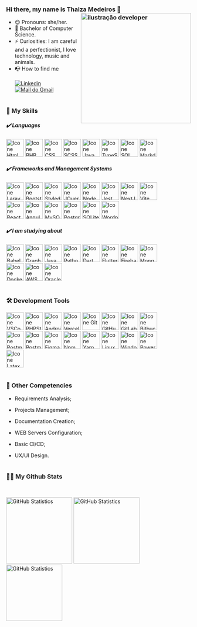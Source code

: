 ### Hi there, my name is Thaiza Medeiros :wave: <img src="https://i.postimg.cc/cC3wrv0Z/Frame-1.png" alt="ilustração developer" min-width="300px" max-width="300px" width="300px" align="right">

- :wink: Pronouns: she/her.
- :brain: Bachelor of Computer Science.
- :zap: Curiosities: I am careful and a perfectionist, I love technology, music and animals.
- :mailbox_with_no_mail: How to find me<br><br>
[<img alt="Linkedin" src="https://img.shields.io/badge/-linkedin-%230077B5?style=for-the-badge&logo=linkedin&logoColor=white"/>](https://www.linkedin.com/in/thaiza-medeiros-734aa9150/)
[<img alt="Mail do Gmail" src="https://img.shields.io/badge/mail-FFFFFF?style=for-the-badge&logo=gmail&logoColor=black"/>](mailto:thaizamedeirossw@gmail.com)

#

### :rocket: My Skills

##### :heavy_check_mark: Languages
<p align="left">
 <a href="https://www.w3schools.com/html/" target="_blank"><img height="48px" width="48px" alt="Icone Html" src="https://skillicons.dev/icons?i=html"/></a>
 <a href="https://www.php.net/" target="_blank"><img height="48px" width="48px" alt="Icone PHP" src="https://skillicons.dev/icons?i=php"/></a>
 <a href="https://www.w3schools.com/css/" target="_blank"><img height="48px" width="48px" alt="Icone CSS" src="https://skillicons.dev/icons?i=css"/></a>
 <a href="https://sass-lang.com/" target="_blank"><img height="48px" width="48px" alt="Icone SCSS" src="https://skillicons.dev/icons?i=scss"/></a>
 <a href="https://www.w3schools.com/js/" target="_blank"><img height="48px" width="48px" alt="Icone Java Script" src="https://skillicons.dev/icons?i=js"/></a>
 <a href="https://www.typescriptlang.org/pt/" target="_blank"><img height="48px" width="48px" alt="Icone TypeScript" src="https://skillicons.dev/icons?i=ts"/></a>
 <a href="https://www.w3schools.com/sql/" target="_blank"><img height="48px" width="48px" alt="Icone SQL" src="https://i.postimg.cc/HWR1YRhd/servidor-sql.png"/></a>
 <a href="https://www.markdownguide.org/" target="_blank"><img height="48px" width="48px" alt="Icone Markdown" src="https://skillicons.dev/icons?i=md"/></a>
</p>

##### :heavy_check_mark: Frameworks and Management Systems 
<p align="left">
 <a href="https://laravel.com/" target="_blank"><img height="48px" width="48px" alt="Icone Laravel" src="https://skillicons.dev/icons?i=laravel"/></a>
 <a href="https://getbootstrap.com/" target="_blank"><img height="48px" width="48px" alt="Icone Bootstrap" src="https://skillicons.dev/icons?i=bootstrap"/></a>
 <a href="https://styled-components.com/" target="_blank"><img height="48px" width="48px" alt="Icone Styled Components" src="https://skillicons.dev/icons?i=styledcomponents"/></a>
 <a href="https://jquery.com/" target="_blank"><img height="48px" width="48px" alt="Icone JQuery" src="https://skillicons.dev/icons?i=jquery"/></a>
 <a href="https://nodejs.org/" target="_blank"><img height="48px" width="48px" alt="Icone Node" src="https://skillicons.dev/icons?i=nodejs"/></a>
 <a href="https://jestjs.io/pt-BR/" target="_blank"><img height="48px" width="48px" alt="Icone Jest" src="https://skillicons.dev/icons?i=jest"/></a>
 <a href="https://nextjs.org/" target="_blank"><img height="48px" width="48px" alt="Icone NextJS" src="https://skillicons.dev/icons?i=nextjs"/></a>
 <a href="https://vitejs.dev/" target="_blank"><img height="48px" width="48px" alt="Icone Vite" src="https://skillicons.dev/icons?i=vite"/></a><br />
 <a href="https://react.dev/" target="_blank"><img height="48px" width="48px" alt="Icone React" src="https://skillicons.dev/icons?i=react"/></a>
 <a href="https://angular.io/" target="_blank"><img height="48px" width="48px" alt="Icone Angular" src="https://skillicons.dev/icons?i=angular"/></a>
 <a href="https://www.mysql.com/" target="_blank"><img height="48px" width="48px" alt="Icone MySQL" src="https://skillicons.dev/icons?i=mysql"/></a>
 <a href="https://www.postgresql.org/" target="_blank"><img height="48px" width="48px" alt="Icone PostgreSQL" src="https://skillicons.dev/icons?i=postgres"/></a>
 <a href="https://www.sqlite.org/" target="_blank"><img height="48px" width="48px" alt="Icone SQLite" src="https://skillicons.dev/icons?i=sqlite"/></a>
 <a href="https://wordpress.com/" target="_blank"><img height="48px" width="48px" alt="Icone Wordpress" src="https://skillicons.dev/icons?i=wordpress"/></a>
</p>

##### :heavy_check_mark: I am studying about 
<p align="left">
 <a href="https://babeljs.io/" target="_blank"><img height="48px" width="48px" alt="Icone Babel" src="https://skillicons.dev/icons?i=babel"/></a>
 <a href="https://graphql.org/" target="_blank"><img height="48px" width="48px" alt="Icone GraphQL" src="https://skillicons.dev/icons?i=graphql"/></a>
 <a href="https://www.java.com/" target="_blank"><img height="48px" width="48px" alt="Icone Java" src="https://skillicons.dev/icons?i=java"/></a>
 <a href="https://www.python.org/" target="_blank"><img height="48px" width="48px" alt="Icone Python" src="https://skillicons.dev/icons?i=python"/></a>
 <a href="https://dart.dev/" target="_blank"><img height="48px" width="48px" alt="Icone Dart" src="https://skillicons.dev/icons?i=dart"/></a>
 <a href="https://flutter.dev/" target="_blank"><img height="48px" width="48px" alt="Icone Flutter" src="https://skillicons.dev/icons?i=flutter"/></a>
 <a href="https://firebase.google.com/" target="_blank"><img height="48px" width="48px" alt="Icone Firebase" src="https://skillicons.dev/icons?i=firebase"/></a>
 <a href="https://www.mongodb.com/pt-br" target="_blank"><img height="48px" width="48px" alt="Icone MongoDB" src="https://skillicons.dev/icons?i=mongodb"/></a><br />
 <a href="https://www.docker.com/" target="_blank"><img height="48px" width="48px" alt="Icone Docker" src="https://skillicons.dev/icons?i=docker"/></a>
 <a href="https://aws.amazon.com/" target="_blank"><img height="48px" width="48px" alt="Icone AWS" src="https://skillicons.dev/icons?i=aws"/></a>
 <a href="https://www.oracle.com/" target="_blank"><img height="48px" width="48px" alt="Icone Oracle" src="https://skillicons.dev/icons?i=oracle"/></a>
</p>

#

### :hammer_and_wrench: Development Tools

<p align="left">
 <a href="https://code.visualstudio.com/" target="_blank"><img height="48px" width="48px" alt="Icone VSCode" src="https://skillicons.dev/icons?i=vscode"/></a>
 <a href="https://www.jetbrains.com/pt-br/phpstorm/" target="_blank"><img height="48px" width="48px" alt="Icone PHPStorm" src="https://skillicons.dev/icons?i=phpstorm"/></a>
 <a href="https://developer.android.com/?hl=pt-br" target="_blank"><img height="48px" width="48px" alt="Icone Android Studio" src="https://skillicons.dev/icons?i=androidstudio"/></a>
 <a href="https://vercel.com/" target="_blank"><img height="48px" width="48px" alt="Icone Vercel" src="https://skillicons.dev/icons?i=vercel"/></a>
 <a href="https://git-scm.com/" target="_blank"><img height="48px" width="48px" alt="Icone Git" src="https://skillicons.dev/icons?i=git"/></a>
 <a href="https://github.com/" target="_blank"><img height="48px" width="48px" alt="Icone GitHub" src="https://skillicons.dev/icons?i=github"/></a>
 <a href="https://gitlab.com/" target="_blank"><img height="48px" width="48px" alt="Icone GitLab" src="https://skillicons.dev/icons?i=gitlab"/></a>
 <a href="https://bitbucket.org/" target="_blank"><img height="48px" width="48px" alt="Icone Bitbucket" src="https://skillicons.dev/icons?i=bitbucket"/></a><br />
 <a href="https://www.postman.com/" target="_blank"><img height="48px" width="48px" alt="Icone Postman" src="https://skillicons.dev/icons?i=postman"/></a>
 <a href="https://insomnia.rest/" target="_blank"><img height="48px" width="48px" alt="Icone Postman" src="https://i.postimg.cc/MHch4m7T/insomnia.png"/></a>
 <a href="https://www.figma.com/" target="_blank"><img height="48px" width="48px" alt="Icone Figma" src="https://skillicons.dev/icons?i=figma"/></a>
 <a href="https://www.npmjs.com/" target="_blank"><img height="48px" width="48px" alt="Icone Npm" src="https://skillicons.dev/icons?i=npm"/></a>
 <a href="https://yarnpkg.com/" target="_blank"><img height="48px" width="48px" alt="Icone Yarn" src="https://skillicons.dev/icons?i=yarn"/></a>
 <a href="https://www.linux.org/" target="_blank"><img height="48px" width="48px" alt="Icone Linux" src="https://skillicons.dev/icons?i=linux"/></a>
 <a href="https://www.microsoft.com/pt-br/windows" target="_blank"><img height="48px" width="48px" alt="Icone Windows" src="https://skillicons.dev/icons?i=windows"/></a>
 <a href="https://learn.microsoft.com/pt-br/powershell/" target="_blank"><img height="48px" width="48px" alt="Icone Powershell" src="https://skillicons.dev/icons?i=powershell"/></a><br />
 <a href="https://pt.overleaf.com/" target="_blank"><img height="48px" width="48px" alt="Icone Latex" src="https://skillicons.dev/icons?i=latex"/></a>
</p>

#

### :pushpin: Other Competencies
 - <p align="left">Requirements Analysis;</p>
 - <p align="left">Projects Management;</p>
 - <p align="left">Documentation Creation;</p>
 - <p align="left">WEB Servers Configuration;</p>
 - <p align="left">Basic CI/CD;</p>
 - <p align="left">UX/UI Design.</p>

#

### :woman_technologist: My Github Stats

<br>

[<img height="180px" alt="GitHub Statistics" src="https://github-readme-stats.vercel.app/api/top-langs/?username=ThaiMedeiros&layout=compact&langs_count=7&theme=radical"/>](https://github.com/)
[<img height="180px" alt="GitHub Statistics" src="https://github-readme-stats.vercel.app/api/?username=ThaiMedeiros&show_icons=true&theme=radical"/>](https://github.com/)
[<img height="153px" alt="GitHub Statistics" src="http://github-readme-streak-stats.herokuapp.com/?user=ThaiMedeiros&amp;theme=radical"/>](https://github.com/)
